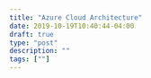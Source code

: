 ```yaml
---
title: "Azure Cloud Architecture"
date: 2019-10-19T10:40:44-04:00
draft: true
type: "post"
description: ""
tags: [""]
---
```

